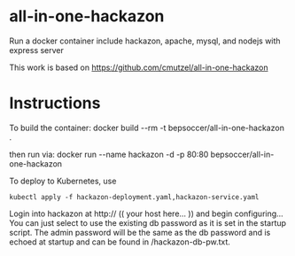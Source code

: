 # all-in-one-hackazon

Run a docker container include hackazon, apache, mysql, and nodejs with express server

This work is based on https://github.com/cmutzel/all-in-one-hackazon

# Instructions

To build the container:
docker build --rm -t bepsoccer/all-in-one-hackazon .

then run via: 
docker run --name hackazon -d -p 80:80 bepsoccer/all-in-one-hackazon

To deploy to Kubernetes, use 

`kubectl apply -f hackazon-deployment.yaml,hackazon-service.yaml`

Login into hackazon at http:// (( your host here... )) and begin configuring...  You can just select to use the existing db password as it is set in the startup script.  The admin password will be the same as the db password and is echoed at startup and can be found in /hackazon-db-pw.txt.